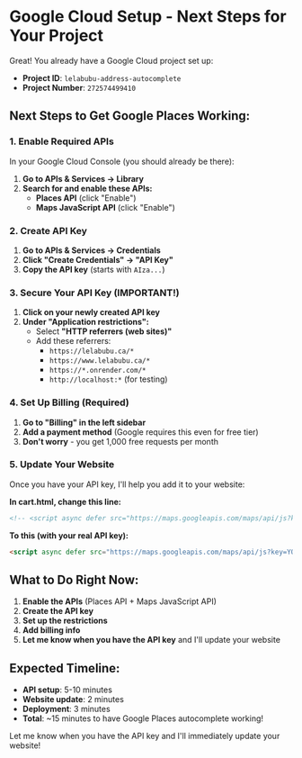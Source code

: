 # Google Cloud Setup - Next Steps for Your Project

Great! You already have a Google Cloud project set up:
- **Project ID**: `lelabubu-address-autocomplete`
- **Project Number**: `272574499410`

## Next Steps to Get Google Places Working:

### 1. Enable Required APIs
In your Google Cloud Console (you should already be there):

1. **Go to APIs & Services → Library**
2. **Search for and enable these APIs:**
   - **Places API** (click "Enable")
   - **Maps JavaScript API** (click "Enable")

### 2. Create API Key
1. **Go to APIs & Services → Credentials**
2. **Click "Create Credentials" → "API Key"**
3. **Copy the API key** (starts with `AIza...`)

### 3. Secure Your API Key (IMPORTANT!)
1. **Click on your newly created API key**
2. **Under "Application restrictions":**
   - Select **"HTTP referrers (web sites)"**
   - Add these referrers:
     - `https://lelabubu.ca/*`
     - `https://www.lelabubu.ca/*`
     - `https://*.onrender.com/*`
     - `http://localhost:*` (for testing)

### 4. Set Up Billing (Required)
1. **Go to "Billing" in the left sidebar**
2. **Add a payment method** (Google requires this even for free tier)
3. **Don't worry** - you get 1,000 free requests per month

### 5. Update Your Website
Once you have your API key, I'll help you add it to your website:

**In cart.html, change this line:**
```html
<!-- <script async defer src="https://maps.googleapis.com/maps/api/js?key=YOUR_API_KEY&libraries=places&callback=initGooglePlaces"></script> -->
```

**To this (with your real API key):**
```html
<script async defer src="https://maps.googleapis.com/maps/api/js?key=YOUR_ACTUAL_API_KEY_HERE&libraries=places&callback=initGooglePlaces"></script>
```

## What to Do Right Now:

1. **Enable the APIs** (Places API + Maps JavaScript API)
2. **Create the API key**
3. **Set up the restrictions**
4. **Add billing info**
5. **Let me know when you have the API key** and I'll update your website

## Expected Timeline:
- **API setup**: 5-10 minutes
- **Website update**: 2 minutes
- **Deployment**: 3 minutes
- **Total**: ~15 minutes to have Google Places autocomplete working!

Let me know when you have the API key and I'll immediately update your website!
